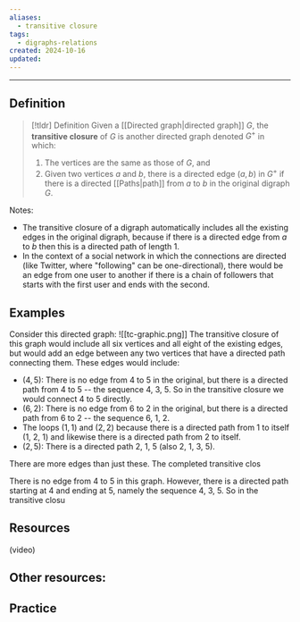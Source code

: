 ```yaml
---
aliases:
  - transitive closure
tags:
  - digraphs-relations
created: 2024-10-16
updated:
---
```

---
## Definition 

> [!tldr] Definition
> Given a [[Directed graph|directed graph]] $G$, the **transitive closure** of $G$ is another directed graph denoted $G^+$  in which: 
> 1. The vertices are the same as those of $G$, and 
> 2. Given two vertices $a$ and $b$, there is a directed edge $(a,b)$ in $G^+$ if there is a directed [[Paths|path]] from $a$ to $b$ in the original digraph $G$.  

Notes: 
- The transitive closure of a digraph automatically includes all the existing edges in the original digraph, because if there is a directed edge from $a$ to $b$ then this is a directed path of length 1. 
- In the context of a social network in which the connections are directed (like Twitter, where "following" can be one-directional), there would be an edge from one user to another if there is a chain of followers that starts with the first user and ends with the second. 

## Examples 

Consider this directed graph: 
![[tc-graphic.png]]
The transitive closure of this graph would include all six vertices and all eight of the existing edges, but would add an edge between any two vertices that have a directed path connecting them. These edges would include: 
- $(4,5)$: There is no edge from 4 to 5 in the original, but there is a directed path from 4 to 5 -- the sequence 4, 3, 5. So in the transitive closure we would connect 4 to 5 directly. 
- $(6,2)$: There is no edge from 6 to 2 in the original, but there is a directed path from 6 to 2 -- the sequence 6, 1, 2. 
- The loops $(1,1)$ and $(2,2)$ because there is a directed path from 1 to itself (1, 2, 1) and likewise there is a directed path from 2 to itself. 
- $(2,5)$: There is a directed path 2, 1, 5 (also 2, 1, 3, 5). 

There are more edges than just these. The completed transitive clos



There is no edge from 4 to 5 in this graph. However, there is a directed path starting at 4 and ending at 5, namely the sequence 4, 3, 5. So in the transitive closu

## Resources 

(video)

Other resources: 
- 

## Practice 
